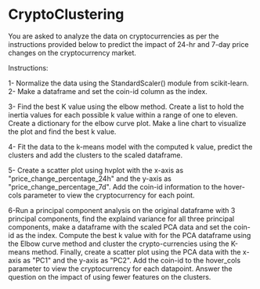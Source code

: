 # CryptoClustering

You are asked to analyze the data on cryptocurrencies as per the instructions provided below to predict the impact of 24-hr and 7-day price changes on the cryptocurrency market. 

Instructions: 

1- Normalize the data using the StandardScaler() module from scikit-learn. 
2- Make a dataframe and set the coin-id column as the index. 

3- Find the best K value using the elbow method. Create a list to hold the inertia values for each possible k value within a range of one to eleven. Create a dictionary for the elbow curve plot. Make a line chart to visualize the plot and find the best k value. 

4- Fit the data to the k-means model with the computed k value, predict the clusters and add the clusters to the scaled dataframe. 

5- Create a scatter plot using hvplot with the x-axis as "price_change_percentage_24h" and the y-axis as "price_change_percentage_7d". Add the coin-id information to the hover-cols parameter to view the cryptocurrency for each point.

6-Run a principal component analysis on the original dataframe with 3 principal components, find the explaind variance for all three principal components, make a dataframe with the scaled PCA data and set the coin-id as the index. Compute the best k value with for the PCA dataframe using the Elbow curve method and cluster the crypto-currencies using the K-means method. Finally, create a scatter plot using the PCA data with the x-axis as "PC1" and the y-axis as "PC2". Add the coin-id to the hover_cols parameter to view the cryptocurrency for each datapoint. Answer the question on the impact of using fewer features on the clusters.


